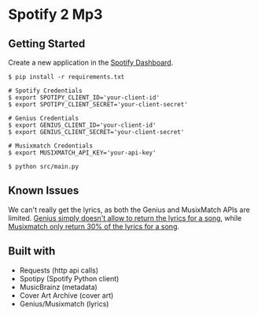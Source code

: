 # Spotify 2 Mp3

## Getting Started

Create a new application in the [Spotify Dashboard](https://developer.spotify.com/dashboard/applications).

```shell
$ pip install -r requirements.txt

# Spotify Credentials
$ export SPOTIPY_CLIENT_ID='your-client-id'
$ export SPOTIPY_CLIENT_SECRET='your-client-secret' 

# Genius Credentials
$ export GENIUS_CLIENT_ID='your-client-id'
$ export GENIUS_CLIENT_SECRET='your-client-secret' 

# Musixmatch Credentials
$ export MUSIXMATCH_API_KEY='your-api-key' 

$ python src/main.py
```

## Known Issues

We can't really get the lyrics, as both the Genius and MusixMatch APIs are limited. [Genius simply doesn't allow to return the lyrics for a song](https://genius.com/discussions/277279-Get-the-lyrics-of-a-song), while [Musixmatch only return 30% of the lyrics for a song](https://developer.musixmatch.com/faq).

## Built with

- Requests (http api calls)
- Spotipy (Spotify Python client)
- MusicBrainz (metadata)
- Cover Art Archive (cover art)
- Genius/Musixmatch (lyrics)
